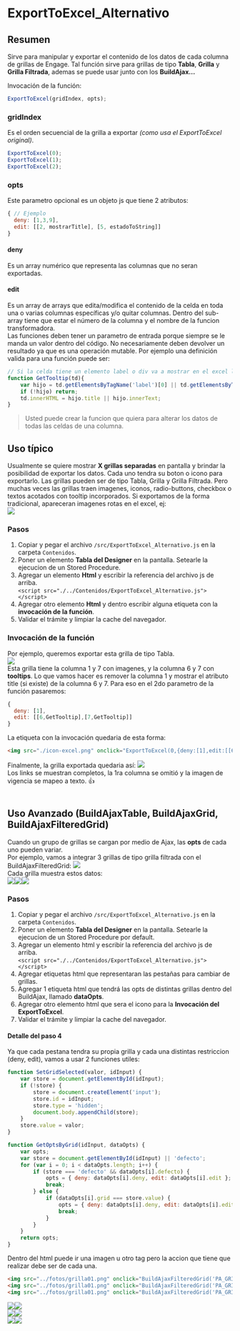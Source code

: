 # ExportToExcel_Alternativo

## Resumen
Sirve para manipular y exportar el contenido de los datos de cada columna de grillas de Engage. Tal función sirve para grillas de tipo **Tabla**, **Grilla** y **Grilla Filtrada**, ademas se puede usar junto con los **BuildAjax...**

Invocación de la función:
```javascript
ExportToExcel(gridIndex, opts);
```
### gridIndex 
Es el orden secuencial de la grilla a exportar _(como usa el ExportToExcel original)_.
```javascript
ExportToExcel(0);
ExportToExcel(1);
ExportToExcel(2);
```

### opts
Este parametro opcional es un objeto js que tiene 2 atributos:
```javascript
{ // Ejemplo
  deny: [1,3,9],
  edit: [[2, mostrarTitle], [5, estadoToString]]
}
```
#### deny
Es un array numérico que representa las columnas que no seran exportadas.
#### edit
Es un array de arrays que edita/modifica el contenido de la celda en toda una o varias columnas específicas y/o quitar columnas.
Dentro del sub-array tiene que estar el número de la columna y el nombre de la funcion transformadora.  
Las funciones deben tener un parametro de entrada porque siempre se le manda un valor dentro del código. No necesariamente deben devolver un resultado ya que es una operación mutable. Por ejemplo una definición valida para una función puede ser:
```javascript 
// Si la celda tiene un elemento label o div va a mostrar en el excel la descripcion del title si es que tiene.
function GetTooltip(td){
    var hijo = td.getElementsByTagName('label')[0] || td.getElementsByTagName('div')[0] || td.getElementsByTagName('IMG')[0];
    if (!hijo) return;
    td.innerHTML = hijo.title || hijo.innerText;
}
```
> Usted puede crear la funcion que quiera para alterar los datos de todas las celdas de una columna.

## Uso típico
Usualmente se quiere mostrar **X grillas separadas** en pantalla y brindar la posibilidad de exportar los datos. Cada uno tendra su boton o icono para exportarlo. Las grillas pueden ser de tipo Tabla, Grilla y Grilla Filtrada. Pero muchas veces las grillas traen imagenes, iconos, radio-buttons, checkbox o textos acotados con tooltip incorporados.
Si exportamos de la forma tradicional, apareceran imagenes rotas en el excel, ej:  
<img src="media/export_horrible.png">

### Pasos
1. Copiar y pegar el archivo `/src/ExportToExcel_Alternativo.js` en la carpeta `Contenidos`.
2. Poner un elemento **Tabla del Designer** en la pantalla. Setearle la ejecucion de un Stored Procedure.  
3. Agregar un elemento **Html** y escribir la referencia del archivo js de arriba.  
`<script src="./../Contenidos/ExportToExcel_Alternativo.js"></script>`
4. Agregar otro elemento **Html** y dentro escribir alguna etiqueta con la **invocación de la función**.
5. Validar el trámite y limpiar la cache del navegador.

### Invocación de la función
Por ejemplo, queremos exportar esta grilla de tipo Tabla.  
<img src="media/grilla_01_tabla.png">  
Esta grilla tiene la columna 1 y 7 con imagenes, y la columna 6 y 7 con <b title="Los tooltips son utiles para no mostrar todo el texto en la pantalla">tooltips</b>. Lo que vamos hacer es remover la columna 1 y mostrar el atributo title (si existe) de la columna 6 y 7. Para eso en el 2do parametro de la función pasaremos:
```javascript
{
  deny: [1],
  edit: [[6,GetTooltip],[7,GetTooltip]]
}
```
La etiqueta con la invocación quedaria de esta forma:

```html
<img src="./icon-excel.png" onclick="ExportToExcel(0,{deny:[1],edit:[[6,GetTooltip],[7,GetTooltip]]})"/>
```
Finalmente, la grilla exportada quedaria así:
<img src="media/export_tabla_ok.png">  
Los links se muestran completos, la 1ra columna se omitió y la imagen de vigencia se mapeo a texto. :+1:
<br/>
<br/>



## Uso Avanzado (BuildAjaxTable, BuildAjaxGrid, BuildAjaxFilteredGrid)
Cuando un grupo de grillas se cargan por medio de Ajax, las **opts** de cada uno pueden variar.  
Por ejemplo, vamos a integrar 3 grillas de tipo grilla filtrada con el BuildAjaxFilteredGrid:
<img src="media/buildajaxgridfiltered.png"><br/>
Cada grilla muestra estos datos:  
<img src="media/grilla_01_tabla.png"><img src="media/grilla_02_tabla.png"><img src="media/grilla_03_tabla.png"><br/>

### Pasos
1. Copiar y pegar el archivo `/src/ExportToExcel_Alternativo.js` en la carpeta `Contenidos`.
2. Poner un elemento **Tabla del Designer** en la pantalla. Setearle la ejecucion de un Stored Procedure por default.  
3. Agregar un elemento html y escribir la referencia del archivo js de arriba.  
`<script src="./../Contenidos/ExportToExcel_Alternativo.js"></script>`
4. Agregar etiquetas html que representaran las pestañas para cambiar de grillas.
5. Agregar 1 etiqueta html que tendrá las opts de distintas grillas dentro del BuildAjax, llamado **dataOpts**.
6. Agregar otro elemento html que sera el icono para la **Invocación del ExportToExcel**.
7. Validar el trámite y limpiar la cache del navegador.


#### Detalle del paso 4
Ya que cada pestana tendra su propia grilla y cada una distintas restriccion (deny, edit), vamos a usar 2 funciones utiles:
```javascript
function SetGridSelected(valor, idInput) {
    var store = document.getElementById(idInput);
    if (!store) {
        store = document.createElement('input');
        store.id = idInput;
        store.type = 'hidden';
        document.body.appendChild(store);
    }
    store.value = valor;
}

function GetOptsByGrid(idInput, dataOpts) {
    var opts;
    var store = document.getElementById(idInput) || 'defecto';
    for (var i = 0; i < dataOpts.length; i++) {
        if (store === 'defecto' && dataOpts[i].defecto) {
            opts = { deny: dataOpts[i].deny, edit: dataOpts[i].edit };
            break;
        } else {
            if (dataOpts[i].grid === store.value) {
                opts = { deny: dataOpts[i].deny, edit: dataOpts[i].edit };
                break;
            }
        }   
    }    
    return opts;
}
```
Dentro del html puede ir una imagen u otro tag pero la accion que tiene que realizar debe ser de cada una.
```html
<img src="../fotos/grilla01.png" onclick="BuildAjaxFilteredGrid('PA_GRILLA_01',ctl,null,false,0,0,false);SetGridSelected('GRILLA_01','grid-selected')"/>
<img src="../fotos/grilla01.png" onclick="BuildAjaxFilteredGrid('PA_GRILLA_01',ctl,null,false,0,0,false);SetGridSelected('GRILLA_01','grid-selected')"/>
<img src="../fotos/grilla01.png" onclick="BuildAjaxFilteredGrid('PA_GRILLA_01',ctl,null,false,0,0,false);SetGridSelected('GRILLA_01','grid-selected')"/>

```



<img src="media/filtro_grilla_01.png"><img src="media/excel_filtro_grilla_01.png">
<br/>
<img src="media/filtro_grilla_02.png"><img src="media/excel_filtro_grilla_02.png">
<br/>
<img src="media/filtro_grilla_03.png"><img src="media/excel_filtro_grilla_03.png">
<br/>


